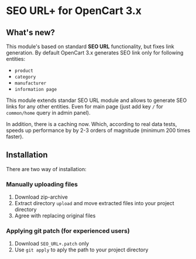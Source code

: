 # SEO URL+ for OpenCart 3.x

## What's new?

This module's based on standard **SEO URL** functionality, but fixes link generation.
By default OpenCart 3.x generates SEO link only for following entities:

* `product`
* `category`
* `manufacturer` 
* `information page`

This module extends standar SEO URL module and allows to generate SEO links for any other entities. 
Even for main page (just add key `/` for `common/home` query in admin panel).

In addition, there is a caching now. Which, according to real data tests, speeds up performance by  by 2-3 orders of magnitude (minimum 200 times faster).

## Installation

There are two way of installation:

### Manually uploading files

1. Download zip-archive
1. Extract directory `upload` and move extracted files into your project directory
1. Agree with replacing original files

### Applying git patch (for experienced users)

1. Download `SEO_URL+.patch` only 
1. Use `git apply` to aply the path to your project directory
